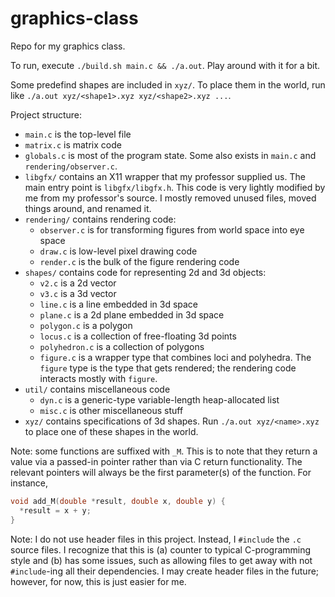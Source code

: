 graphics-class
==============

Repo for my graphics class.

To run, execute `./build.sh main.c && ./a.out`. Play around with it for a bit.

Some predefind shapes are included in `xyz/`. To place them in the world, run like `./a.out xyz/<shape1>.xyz xyz/<shape2>.xyz ...`.

Project structure:
- `main.c` is the top-level file
- `matrix.c` is matrix code
- `globals.c` is most of the program state. Some also exists in `main.c` and `rendering/observer.c`.
- `libgfx/` contains an X11 wrapper that my professor supplied us. The main entry point is `libgfx/libgfx.h`. This code is very lightly modified by me from my professor's source. I mostly removed unused files, moved things around, and renamed it.
- `rendering/` contains rendering code:
  - `observer.c` is for transforming figures from world space into eye space
  - `draw.c` is low-level pixel drawing code
  - `render.c` is the bulk of the figure rendering code
- `shapes/` contains code for representing 2d and 3d objects:
  - `v2.c` is a 2d vector
  - `v3.c` is a 3d vector
  - `line.c` is a line embedded in 3d space
  - `plane.c` is a 2d plane embedded in 3d space
  - `polygon.c` is a polygon
  - `locus.c` is a collection of free-floating 3d points
  - `polyhedron.c` is a collection of polygons
  - `figure.c` is a wrapper type that combines loci and polyhedra. The `figure` type is the type that gets rendered; the rendering code interacts mostly with `figure`.
- `util/` contains miscellaneous code
  - `dyn.c` is a generic-type variable-length heap-allocated list
  - `misc.c` is other miscellaneous stuff
- `xyz/` contains specifications of 3d shapes. Run `./a.out xyz/<name>.xyz` to place one of these shapes in the world.

Note: some functions are suffixed with `_M`. This is to note that they return a value via a passed-in pointer rather than via C return functionality. The relevant pointers will always be the first parameter(s) of the function. For instance,
```c
void add_M(double *result, double x, double y) {
  *result = x + y;
}
```

Note: I do not use header files in this project. Instead, I `#include` the `.c` source files. I recognize that this is (a) counter to typical C-programming style and (b) has some issues, such as allowing files to get away with not `#include`-ing all their dependencies. I may create header files in the future; however, for now, this is just easier for me.
